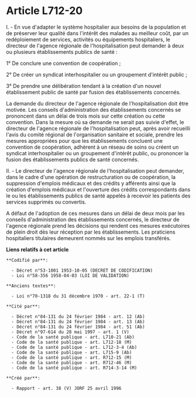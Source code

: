 # Article L712-20

I. - En vue d'adapter le système hospitalier aux besoins de la population et de préserver leur qualité dans l'intérêt des
malades au meilleur coût, par un redéploiement de services, activités ou équipements hospitaliers, le directeur de l'agence
régionale de l'hospitalisation peut demander à deux ou plusieurs établissements publics de santé :

1° De conclure une convention de coopération ;

2° De créer un syndicat interhospitalier ou un groupement d'intérêt public ;

3° De prendre une délibération tendant à la création d'un nouvel établissement public de santé par fusion des établissements
concernés.

La demande du directeur de l'agence régionale de l'hospitalisation doit être motivée. Les conseils d'administration des
établissements concernés se prononcent dans un délai de trois mois sur cette création ou cette convention. Dans la mesure où
sa demande ne serait pas suivie d'effet, le directeur de l'agence régionale de l'hospitalisation peut, après avoir recueilli
l'avis du comité régional de l'organisation sanitaire et sociale, prendre les mesures appropriées pour que les établissements
concluent une convention de coopération, adhèrent à un réseau de soins ou créent un syndicat interhospitalier ou un
groupement d'intérêt public, ou prononcer la fusion des établissements publics de santé concernés.

II. - Le directeur de l'agence régionale de l'hospitalisation peut demander, dans le cadre d'une opération de restructuration
ou de coopération, la suppression d'emplois médicaux et des crédits y afférents ainsi que la création d'emplois médicaux et
l'ouverture des crédits correspondants dans le ou les établissements publics de santé appelés à recevoir les patients des
services supprimés ou convertis.

A défaut de l'adoption de ces mesures dans un délai de deux mois par les conseils d'administration des établissements
concernés, le directeur de l'agence régionale prend les décisions qui rendent ces mesures exécutoires de plein droit dès leur
réception par les établissements. Les praticiens hospitaliers titulaires demeurent nommés sur les emplois transférés.

**Liens relatifs à cet article**

	**Codifié par**:

	  - Décret n°53-1001 1953-10-05 (DECRET DE CODIFICATION)
	  - Loi n°58-356 1958-04-03 (LOI DE VALIDATION)

	**Anciens textes**:

	  - Loi n°70-1318 du 31 décembre 1970 - art. 22-1 (T)

	**Cité par**:

	  - Décret n°84-131 du 24 février 1984 - art. 12 (Ab)
	  - Décret n°84-131 du 24 février 1984 - art. 13 (Ab)
	  - Décret n°84-131 du 24 février 1984 - art. 51 (Ab)
	  - Décret n°97-614 du 28 mai 1997 - art. 1 (V)
	  - Code de la santé publique - art. L710-21 (Ab)
	  - Code de la santé publique - art. L712-18 (M)
	  - Code de la santé publique - art. L712-3-4 (Ab)
	  - Code de la santé publique - art. L715-9 (Ab)
	  - Code de la santé publique - art. R712-15 (M)
	  - Code de la santé publique - art. R712-46 (M)
	  - Code de la santé publique - art. R714-3-14 (M)

	**Créé par**:

	  - Rapport - art. 38 (V) JORF 25 avril 1996
